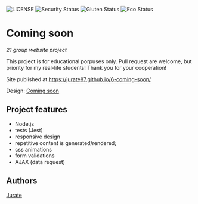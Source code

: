 ![LICENSE](https://img.shields.io/badge/license-MIT-blue.svg?style=flat-square)
![Security Status](https://img.shields.io/security-headers?label=Security&url=https%3A%2F%2Fgithub.com&style=flat-square)
![Gluten Status](https://img.shields.io/badge/Gluten-Free-green.svg)
![Eco Status](https://img.shields.io/badge/ECO-Friendly-green.svg)

# Coming soon

_21 group website project_

This project is for educational porpuses only. Pull request are welcome, but priority for my real-life students! Thank you for your cooperation!

Site published at https://jurate87.github.io/6-coming-soon/

Design: [Coming soon](http://cdn.discordapp.com/attachments/648536139677958156/651479019476221953/coming-soon-wide.png)

## Project features

-   Node.js
-   tests (Jest)
-   responsive design
-   repetitive content is generated/rendered;
-   css animations
-   form validations
-   AJAX (data request)

## Authors

[Jurate](https://github.com/Jurate87)
